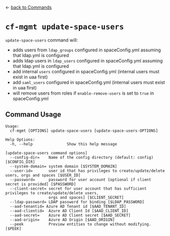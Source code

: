 &larr; [back to Commands](../README.md)

# `cf-mgmt update-space-users`

`update-space-users` command will:

- adds users from `ldap_groups` configured in spaceConfig.yml assuming that ldap.yml is configured
- adds ldap users in `ldap_users` configured in spaceConfig.yml assuming that ldap.yml is configured
- add internal `users` configured in spaceConfig.yml (internal users must exist in uaa first)
- add `saml_users` configured in spaceConfig.yml (internal users must exist in uaa first)
- will remove users from roles if `enable-remove-users` is set to `true` in spaceConfig.yml

## Command Usage

```
Usage:
  cf-mgmt [OPTIONS] update-space-users [update-space-users-OPTIONS]

Help Options:
  -h, --help               Show this help message

[update-space-users command options]
  --config-dir=    Name of the config directory (default: config) [$CONFIG_DIR]
  --system-domain= system domain [$SYSTEM_DOMAIN]
  --user-id=       user id that has privileges to create/update/delete users, orgs and spaces [$USER_ID]
  --password=      password for user account [optional if client secret is provided] [$PASSWORD]
  --client-secret= secret for user account that has sufficient privileges to create/update/delete users,
                   orgs and spaces] [$CLIENT_SECRET]
  --ldap-password= LDAP password for binding [$LDAP_PASSWORD]
  --aad-tenantid= Azure AD Tenant id [$AAD_TENANT_ID]
  --aad-clientid=  Azure AD Client Id [$AAD_CLIENT_ID]
  --aad-secret=    Azure AD Client secret [$AAD_SECRET]
  --aad-origin=    Azure AD Origin [$AAD_ORIGIN]
  --peek           Preview entities to change without modifying. [$PEEK]
```
